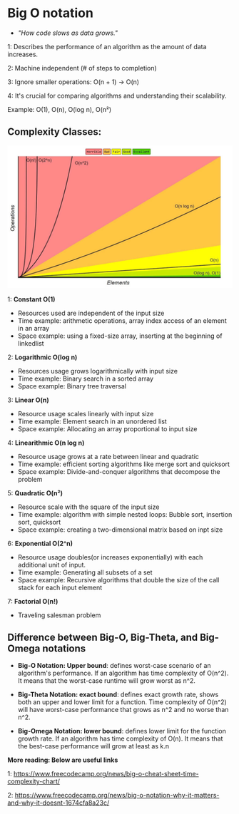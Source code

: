 # Big O notation

- *"How code slows as data grows."*

1: Describes the performance of an algorithm as the amount of data increases.

2: Machine independent (# of steps to completion)

3: Ignore smaller operations: O(n + 1) -> O(n)

4: It's crucial for comparing algorithms and understanding their scalability.

Example: O(1), O(n), O(log n), O(n²)

## Complexity Classes: 

![Visual presentation](./big-o-graph.jpeg)

1: **Constant O(1)**
 - Resources used are independent of the input size
 - Time example: arithmetic operations, array index access of an element in an array
 - Space example: using a fixed-size array, inserting at the beginning of linkedlist

2: **Logarithmic O(log n)**
 - Resources usage grows logarithmically with input size
 - Time example: Binary search in a sorted array
 - Space example: Binary tree traversal

3: **Linear O(n)**
- Resource usage scales linearly with input size
- Time example: Element search in an unordered list
- Space example: Allocating an array proportional to input size

4: **Linearithmic O(n log n)**
 -  Resource usage grows at a rate between linear and quadratic
 - Time example: efficient sorting algorithms like merge sort and quicksort
 - Space example: Divide-and-conquer algorithms that decompose the problem

5: **Quadratic O(n²)**
 - Resource scale with the square of the input size
 - Time example: algorithm with simple nested loops: Bubble sort, insertion sort, quicksort
 - Space example: creating a two-dimensional matrix based on inpt size

6: **Exponential O(2^n)**
 - Resource usage doubles(or increases exponentially) with each additional unit of input.
 - Time example: Generating all subsets of a set
 - Space example: Recursive algorithms that double the size of the call stack for each input element

7: **Factorial O(n!)**
 - Traveling salesman problem


## Difference between Big-O, Big-Theta, and Big-Omega notations

 - **Big-O Notation: Upper bound**: defines worst-case scenario of an algorithm's performance. If an algorithm has time complexity of O(n^2). It means that the worst-case runtime will grow worst as n^2.

 - **Big-Theta Notation: exact bound**: defines exact growth rate, shows both an upper and lower limit for a function. Time complexity of O(n^2) will have worst-case performance that grows as n^2 and no worse than n^2.

 - **Big-Omega Notation: lower bound**: defines lower limit for the function growth rate. If an algorithm has time complexity of O(n). It means that the best-case performance will grow at least as k.n



**More reading: Below are useful links**

1: https://www.freecodecamp.org/news/big-o-cheat-sheet-time-complexity-chart/

2: https://www.freecodecamp.org/news/big-o-notation-why-it-matters-and-why-it-doesnt-1674cfa8a23c/



